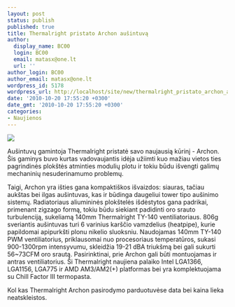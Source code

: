 ```yaml
---
layout: post
status: publish
published: true
title: Thermalright pristato Archon aušintuvą
author:
  display_name: BC00
  login: BC00
  email: matasx@one.lt
  url: ''
author_login: BC00
author_email: matasx@one.lt
wordpress_id: 5178
wordpress_url: http://localhost/site/new/thermalright_pristato_archon_ausintuva/
date: '2010-10-20 17:55:20 +0300'
date_gmt: '2010-10-20 17:55:20 +0300'
categories:
- Naujienos
---
```

<div class="imgright"><img src="http://www.part.lt/img/19d3b711e945e1bd00344730fafccf06619.jpg"  /></div>
<p>Aušintuvų gamintoja Thermalright pristatė savo naujausią kūrinį - Archon. Šis gaminys buvo kurtas vadovaujantis idėja užiimti kuo mažiau vietos ties pagrindinės plokštės atminties modulių plotu ir tokiu būdu išvengti galimų mechaninių nesuderinamumo problemų.</p>
<p>Taigi, Archon yra išties gana kompaktiškos išvaizdos: siauras, tačiau aukštas bei ilgas aušintuvas, kas ir būdinga daugeliui tower tipo aušinimo sistemų. Radiatoriaus aliumininės plokštelės išdėstytos gana padrikai, primenant zigzago formą, tokiu būdu siekiant padidinti oro srauto turbulenciją, sukeliamą 140mm Thermalright TY-140 ventiliatoriaus. 806g sveriantis aušintuvas turi 6 varinius karščio vamzdelius (heatpipe), kurie papildomai apipurkšti plonu nikelio sluoksniu. Naudojamas 140mm TY-140 PWM ventiliatorius, priklausomai nuo procesoriaus temperatūros, sukasi 900-1300rpm intensyvumu, skleidžia 19-21 dBA triukšmą bei gali sukurti 56~73CFM oro srautą. Pasirinktinai, prie Archon gali būti montuojamas ir antras ventiliatorius. Ši Thermalright naujiena palaiko Intel LGA1366, LGA1156, LGA775 ir AMD AM3/AM2(+) platformas bei yra komplektuojama su Chill Factor III termopasta.</p>
<p>Kol kas Thermalright Archon pasirodymo parduotuvėse data bei kaina lieka neatskleistos.</p>
